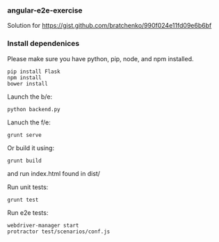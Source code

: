 ### angular-e2e-exercise
Solution for https://gist.github.com/bratchenko/990f024e11fd09e6b6bf

### Install dependenices

Please make sure you have python, pip, node, and npm installed.

```
pip install Flask
npm install
bower install
```

Launch the b/e:
```
python backend.py
```

Lanuch the f/e:
```
grunt serve
```

Or build it using:
```
grunt build
```
and run index.html found in dist/

Run unit tests:
```
grunt test
```

Run e2e tests:
```
webdriver-manager start
protractor test/scenarios/conf.js
```